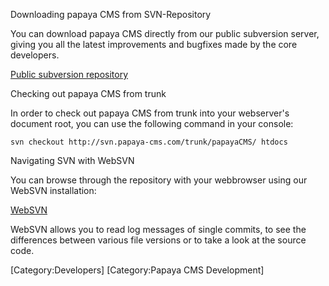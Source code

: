 
Downloading papaya CMS from SVN-Repository

You can download papaya CMS directly from our public subversion server, giving you all the latest improvements and bugfixes made by the core developers.

[Public subversion repository](http://svn.papaya-cms.com/)

Checking out papaya CMS from trunk

In order to check out papaya CMS from trunk into your webserver's document root, you can use the following command in your console:

    svn checkout http://svn.papaya-cms.com/trunk/papayaCMS/ htdocs

Navigating SVN with WebSVN

You can browse through the repository with your webbrowser using our WebSVN installation:

[WebSVN](http://websvn.papaya-cms.com/)

WebSVN allows you to read log messages of single commits, to see the differences between various file versions or to take a look at the source code.

[Category:Developers] [Category:Papaya CMS Development]